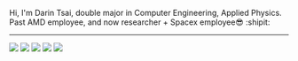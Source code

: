 Hi, I'm Darin Tsai, double major in Computer Engineering, Applied Physics. Past AMD employee, and now researcher + Spacex employee:sunglasses: :shipit:
<hr/>

![](http://github-profile-summary-cards.vercel.app/api/cards/profile-details?username=darint916&theme=2077)
![](http://github-profile-summary-cards.vercel.app/api/cards/repos-per-language?username=darint916&theme=2077)
![](http://github-profile-summary-cards.vercel.app/api/cards/most-commit-language?username=darint916&theme=2077)
![](http://github-profile-summary-cards.vercel.app/api/cards/stats?username=darint916&theme=2077)
![](http://github-profile-summary-cards.vercel.app/api/cards/productive-time?username=darint916&theme=2077&utcOffset=8)

